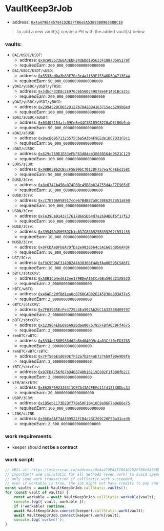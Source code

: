 # VaultKeep3rJob

- address: [`0x4a479E4457841D2D2Ff86e5A5389300963880C10`](https://etherscan.io/address/0x4a479E4457841D2D2Ff86e5A5389300963880C10#code)

> to add a new vault(s) create a PR with the added vault(s) below

### vaults:

- `DAI/USDC/USDT`:
    - address: [`0x9cA85572E6A3EbF24dEDd195623F188735A5179f`](https://etherscan.io/address/0x9cA85572E6A3EbF24dEDd195623F188735A5179f#code)
    - requiredEarn: `200_000_000000000000000000`
- `DAI/USDC/USDT/sUSD`:
    - address: [`0x5533ed0a3b83F70c3c4a1f69Ef5546D3D4713E44`](https://etherscan.io/address/0x5533ed0a3b83F70c3c4a1f69Ef5546D3D4713E44#code)
    - requiredEarn: `50_000_000000000000000000`
- `yDAI/yUSDC/yUSDT/yTUSD`:
    - address: [`0x5dbcF33D8c2E976c6b560249878e6F1491Bca25c`](https://etherscan.io/address/0x5dbcF33D8c2E976c6b560249878e6F1491Bca25c#code)
    - requiredEarn: `200_000_000000000000000000`
- `yDAI/yUSDC/yUSDT/yBUSD`:
    - address: [`0x2994529C0652D127b7842094103715ec5299bBed`](https://etherscan.io/address/0x2994529C0652D127b7842094103715ec5299bBed#code)
    - requiredEarn: `100_000_000000000000000000`
- `aDAI/aUSDC/aUSDT`:
    - address: [`0x03403154afc09Ce8e44C3B185C82C6aD5f86b9ab`](https://etherscan.io/address/0x03403154afc09Ce8e44C3B185C82C6aD5f86b9ab#code)
    - requiredEarn: `50_000_000000000000000000`
- `aDAI/aSUSD`:
    - address: [`0xBacB69571323575C6a5A3b4F9EEde1DC7D31FBc1`](https://etherscan.io/address/0xBacB69571323575C6a5A3b4F9EEde1DC7D31FBc1#code)
    - requiredEarn: `50_000_000000000000000000`
- `cDAI/cUSDC`:
    - address: [`0x629c759D1E83eFbF63d84eb3868B564d9521C129`](https://etherscan.io/address/0x629c759D1E83eFbF63d84eb3868B564d9521C129#code)
    - requiredEarn: `100_000_000000000000000000`
- `EURS/sEUR`:
    - address: [`0x98B058b2CBacF5E99bC7012DF757ea7CFEbd35BC`](https://etherscan.io/address/0x98B058b2CBacF5E99bC7012DF757ea7CFEbd35BC#code)
    - requiredEarn: `50_000_000000000000000000`
- `DUSD/3Crv`:
    - address: [`0x8e6741b456a074F0Bc45B8b82A755d4aF7E965dF`](https://etherscan.io/address/0x8e6741b456a074F0Bc45B8b82A755d4aF7E965dF#code)
    - requiredEarn: `10_000_000000000000000000`
- `GUSD/3Crv`:
    - address: [`0xcC7E70A958917cCe67B4B87a8C30E6297451aE98`](https://etherscan.io/address/0xcC7E70A958917cCe67B4B87a8C30E6297451aE98#code)
    - requiredEarn: `100_000_000000000000000000`
- `USDN/3Crv`:
    - address: [`0xFe39Ce91437C76178665D64d7a2694B0f6f17fE3`](https://etherscan.io/address/0xFe39Ce91437C76178665D64d7a2694B0f6f17fE3#code)
    - requiredEarn: `100_000_000000000000000000`
- `HUSD/3Crv`:
    - address: [`0x39546945695DCb1c037C836925B355262f551f55`](https://etherscan.io/address/0x39546945695DCb1c037C836925B355262f551f55#code)
    - requiredEarn: `10_000_000000000000000000`
- `MUSD/3Crv`:
    - address: [`0x0FCDAeDFb8A7DfDa2e9838564c5A1665d856AFDF`](https://etherscan.io/address/0x0FCDAeDFb8A7DfDa2e9838564c5A1665d856AFDF#code)
    - requiredEarn: `10_000_000000000000000000`
- `UST/3Crv`:
    - address: [`0xF6C9E9AF314982A4b38366f4AbfAa00595C5A6fC`](https://etherscan.io/address/0xF6C9E9AF314982A4b38366f4AbfAa00595C5A6fC#code)
    - requiredEarn: `10_000_000000000000000000`
- `bBTC/sbtcCRV`:
    - address: [`0xA8B1Cb4ed612ee179BDeA16CCa6Ba596321AE52D`](https://etherscan.io/address/0xA8B1Cb4ed612ee179BDeA16CCa6Ba596321AE52D#code)
    - requiredEarn: `2_000000000000000000`
- `hBTC/wBTC`:
    - address: [`0x46AFc2dfBd1ea0c0760CAD8262A5838e803A37e5`](https://etherscan.io/address/0x46AFc2dfBd1ea0c0760CAD8262A5838e803A37e5#code)
    - requiredEarn: `2_000000000000000000`
- `oBTC/sbtcCRV`:
    - address: [`0x7F83935EcFe4729c4Ea592Ab2bC1A32588409797`](https://etherscan.io/address/0x7F83935EcFe4729c4Ea592Ab2bC1A32588409797#code)
    - requiredEarn: `2_000000000000000000`
- `pBTC/sbtcCRV`:
    - address: [`0x123964EbE096A920dae00Fb795FFBfA0c9Ff4675`](https://etherscan.io/address/0x123964EbE096A920dae00Fb795FFBfA0c9Ff4675#code)
    - requiredEarn: `2_000000000000000000`
- `renBTC/wBTC`:
    - address: [`0x5334e150B938dd2b6bd040D9c4a03Cff0cED3765`](https://etherscan.io/address/0x5334e150B938dd2b6bd040D9c4a03Cff0cED3765#code)
    - requiredEarn: `2_000000000000000000`
- `renBTC/wBTC/sBTC`:
    - address: [`0x7Ff566E1d69DEfF32a7b244aE7276b9f90e9D0f6`](https://etherscan.io/address/0x7Ff566E1d69DEfF32a7b244aE7276b9f90e9D0f6#code)
    - requiredEarn: `3_000000000000000000`
- `tBTC/sbtcCrv`:
    - address: [`0x07FB4756f67bD46B748b16119E802F1f880fb2CC`](https://etherscan.io/address/0x07FB4756f67bD46B748b16119E802F1f880fb2CC#code)
    - requiredEarn: `2_000000000000000000`
- `ETH/ankrETH`:
    - address: [`0xE625F5923303f1CE7A43ACFEFd11fd12f30DbcA4`](https://etherscan.io/address/0xE625F5923303f1CE7A43ACFEFd11fd12f30DbcA4#code)
    - requiredEarn: `20_000000000000000000`
- `USDP/3CRV`:
    - address: [`0x1B5eb1173D2Bf770e50F10410C9a96F7a8eB6e75`](https://etherscan.io/address/0x1B5eb1173D2Bf770e50F10410C9a96F7a8eB6e75#code)
    - requiredEarn: `100_000_000000000000000000`
- `LINK/sLINK`:
    - address: [`0x96Ea6AF74Af09522fCB4c28C269C26F59a31ced6`](https://etherscan.io/address/0x96Ea6AF74Af09522fCB4c28C269C26F59a31ced6#code)
    - requiredEarn: `2_500_000000000000000000`

### work requirements:

- keeper should **not be a contract**

### work script:

```ts
// ABIs at: https://etherscan.io/address/0x4a479E4457841D2D2Ff86e5A5389300963880C10#code
// Important! use callStatic for all methods (even work) to avoid spending gas
// only send work transaction if callStatic.work succeeded,
// even if workable is true, the job might not have credits to pay and the work tx will revert
const vaults = await VaultKeep3rJob.callStatic.vaults();
for (const vault of vaults) {
    const workable = await VaultKeep3rJob.callStatic.workable(vault);
    console.log({ vault, workable });
    if (!workable) continue;
    await VaultKeep3rJob.connect(keeper).callStatic.work(vault);
    await VaultKeep3rJob.connect(keeper).work(vault);
    console.log('worked!');
}
```
